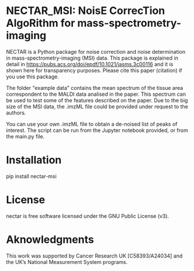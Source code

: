 # NECTAR_MSI: NoisE CorrecTion AlgoRithm for mass-spectrometry-imaging

NECTAR is a Python package for noise correction and noise determination in mass-spectrometry-imaging (MSI) data. 
This package is explained in detail in https://pubs.acs.org/doi/epdf/10.1021/jasms.3c00116 and it is shown here for transparency purposes. 
Please cite this paper (citation) if you use this package.

The folder "example data" contains the mean spectrum of the tissue area correspondent to the MALDI data analised in the paper. This spectrum can be used to test some of the features described on the paper. Due to the big size of the MSI data, the .imzML file could be provided under request to the authors. 

You can use your own .imzML file to obtain a de-noised list of peaks of interest. The script can be run from the Jupyter notebook provided, or from the main.py file.

# Installation
pip install nectar-msi

# License
nectar is free software licensed under the GNU Public License (v3).

# Aknowledgments
This work was supported by Cancer Research UK [C58393/A24034] and the UK’s National Measurement System programs.


